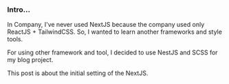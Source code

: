 ### Intro...
In Company, I've never used NextJS because the company used only ReactJS + TailwindCSS. So, I wanted to learn another frameworks and style tools. 

For using other framework and tool, I decided to use NestJS and SCSS for my blog project.

This post is about the initial setting of the NextJS.